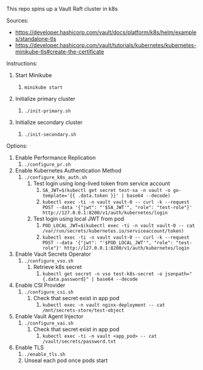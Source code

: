 This repo spins up a Vault Raft cluster in k8s

Sources:

* https://developer.hashicorp.com/vault/docs/platform/k8s/helm/examples/standalone-tls
* https://developer.hashicorp.com/vault/tutorials/kubernetes/kubernetes-minikube-tls#create-the-certificate

Instructions: 

1. Start Minikube
   1. `minikube start`

2. Initialize primary cluster
   1. `./init-primary.sh`

3. Initialize secondary cluster
   1. `./init-secondary.sh`

Options:

1. Enable Performance Replication
   1. `./configure_pr.sh`
2. Enable Kubernetes Authentication Method
   1. `./configure_k8s_auth.sh`
      1. Test login using long-lived token from service account
         1. `SA_JWT=$(kubectl get secret test-sa -n vault -o go-template='{{ .data.token }}' | base64 --decode)`   
         2. `kubectl exec -ti -n vault vault-0 -- curl -k --request POST --data '{"jwt": "'$SA_JWT'", "role": "test-role"}' http://127.0.0.1:8200/v1/auth/kubernetes/login`
      2. Test login using local JWT from pod
         1. `POD_LOCAL_JWT=$(kubectl exec -ti -n vault vault-0 -- cat /var/run/secrets/kubernetes.io/serviceaccount/token)`
         2. `kubectl exec -ti -n vault vault-0 -- curl -k --request POST --data '{"jwt": "'$POD_LOCAL_JWT'", "role": "test-role"}' http://127.0.0.1:8200/v1/auth/kubernetes/login`
3. Enable Vault Secrets Operator
   1. `./configure_vso.sh`
      1. Retrieve k8s secret
         1. `kubectl get secret -n vso test-k8s-secret -o jsonpath="{.data.password}" | base64 --decode`
4. Enable CSI Provider
   1. `./configure_csi.sh`
      1. Check that secret exist in app pod 
         1. `kubectl exec -n vault nginx-deployment -- cat /mnt/secrets-store/test-object`
5. Enable Vault Agent Injector
   1. `./configure_vai.sh`
      1. Check that secret exist in app pod
         1. `kubectl exec -ti -n vault <app_pod> -- cat /vault/secrets/password.txt`
6. Enable TLS
   1. `./enable_tls.sh`
   2. Unseal each pod once pods start







